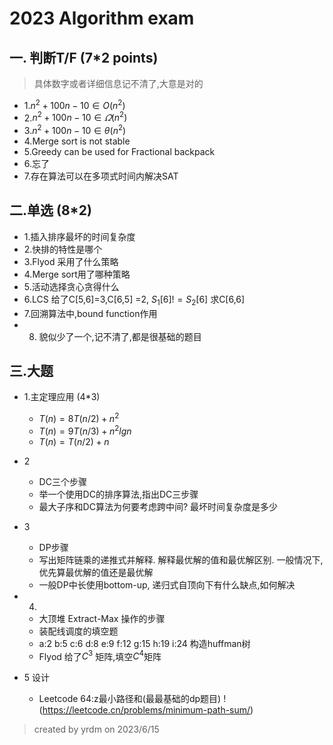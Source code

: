 # 2023 Algorithm exam

## 一. 判断T/F (7*2 points)  

> 具体数字或者详细信息记不清了,大意是对的

- 1.$n^2+100n-10 \in O(n^2)$ 
- 2.$n^2+100n-10 \in \varOmega(n^2)$ 
- 3.$n^2+100n-10 \in \theta(n^2)$
- 4.Merge sort is not stable
- 5.Greedy can be used for Fractional backpack 
- 6.忘了
- 7.存在算法可以在多项式时间内解决SAT

## 二.单选 (8*2)

- 1.插入排序最坏的时间复杂度
- 2.快排的特性是哪个 
- 3.Flyod 采用了什么策略
- 4.Merge sort用了哪种策略
- 5.活动选择贪心贪得什么
- 6.LCS 给了C[5,6]=3,C[6,5] =2, $S_1[6] != S_2[6]$  求C[6,6]
- 7.回溯算法中,bound function作用
- 8. 貌似少了一个,记不清了,都是很基础的题目

## 三.大题

- 1.主定理应用 (4*3)
  - $T(n)=8T(n/2)+n^2$
  - $T(n)=9T(n/3)+n^2lgn$
  - $T(n)=T(n/2)+n$

- 2
  - DC三个步骤
  - 举一个使用DC的排序算法,指出DC三步骤
  - 最大子序和DC算法为何要考虑跨中间? 最坏时间复杂度是多少
- 3
  - DP步骤
  - 写出矩阵链乘的递推式并解释. 解释最优解的值和最优解区别. 一般情况下,优先算最优解的值还是最优解
  - 一般DP中长使用bottom-up, 递归式自顶向下有什么缺点,如何解决
- 4.
  - 大顶堆 Extract-Max 操作的步骤
  - 装配线调度的填空题
  - a:2 b:5 c:6 d:8 e:9 f:12 g:15 h:19 i:24 构造huffman树
  - Flyod 给了$C^3$ 矩阵,填空$C^4$矩阵
- 5 设计
  - Leetcode 64:z最小路径和(最最基础的dp题目)  !(https://leetcode.cn/problems/minimum-path-sum/)

> created by yrdm on 2023/6/15